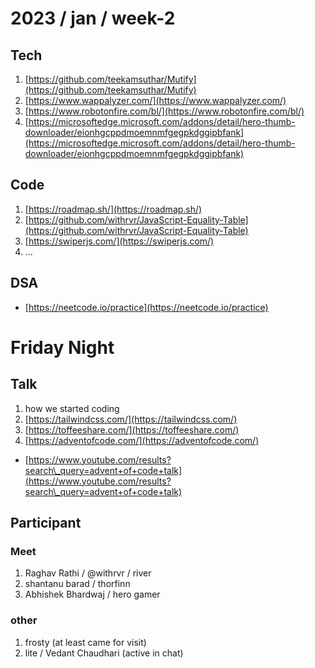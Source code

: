 # 2023 / jan / week-2

## Tech

1. [https://github.com/teekamsuthar/Mutify](https://github.com/teekamsuthar/Mutify)
2. [https://www.wappalyzer.com/](https://www.wappalyzer.com/)
3. [https://www.robotonfire.com/bl/](https://www.robotonfire.com/bl/)
4. [https://microsoftedge.microsoft.com/addons/detail/hero-thumb-downloader/eionhgcppdmoemnmfgegpkdggipbfank](https://microsoftedge.microsoft.com/addons/detail/hero-thumb-downloader/eionhgcppdmoemnmfgegpkdggipbfank)

## Code

1. [https://roadmap.sh/](https://roadmap.sh/)
2. [https://github.com/withrvr/JavaScript-Equality-Table](https://github.com/withrvr/JavaScript-Equality-Table)
3. [https://swiperjs.com/](https://swiperjs.com/)
4. ...

## DSA

* [https://neetcode.io/practice](https://neetcode.io/practice)

# Friday Night

## Talk

1. how we started coding
2. [https://tailwindcss.com/](https://tailwindcss.com/)
3. [https://toffeeshare.com/](https://toffeeshare.com/)
4. [https://adventofcode.com/](https://adventofcode.com/)

* [https://www.youtube.com/results?search\_query=advent+of+code+talk](https://www.youtube.com/results?search\_query=advent+of+code+talk)

## Participant

### Meet

1. Raghav Rathi / @withrvr / river
2. shantanu barad / thorfinn
3. Abhishek Bhardwaj / hero gamer

### other

1. frosty (at least came for visit)
2. lite / Vedant Chaudhari (active in chat)
